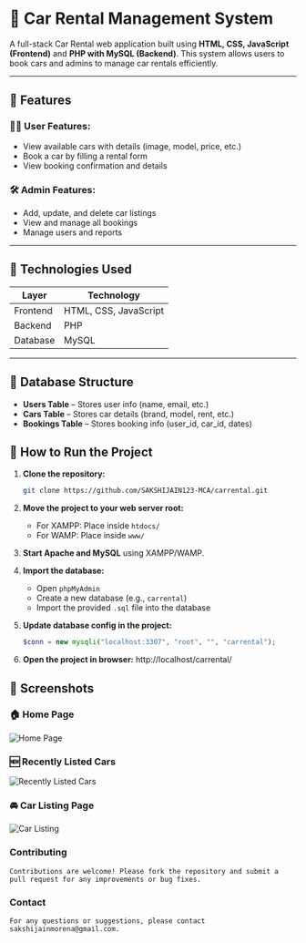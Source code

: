 # 🚗 Car Rental Management System

A full-stack Car Rental web application built using **HTML, CSS, JavaScript (Frontend)** and **PHP with MySQL (Backend)**. This system allows users to book cars and admins to manage car rentals efficiently.

---

## 🔧 Features

### 🧑‍💻 User Features:
- View available cars with details (image, model, price, etc.)
- Book a car by filling a rental form
- View booking confirmation and details

### 🛠️ Admin Features:
- Add, update, and delete car listings
- View and manage all bookings
- Manage users and reports

---

## 🧰 Technologies Used

| Layer       | Technology       |
|-------------|------------------|
| Frontend    | HTML, CSS, JavaScript |
| Backend     | PHP              |
| Database    | MySQL            |

---

## 💾 Database Structure

- **Users Table** – Stores user info (name, email, etc.)
- **Cars Table** – Stores car details (brand, model, rent, etc.)
- **Bookings Table** – Stores booking info (user_id, car_id, dates)

## 🚀 How to Run the Project

1. **Clone the repository:**
   ```bash
   git clone https://github.com/SAKSHIJAIN123-MCA/carrental.git

2. **Move the project to your web server root:**
   - For XAMPP: Place inside `htdocs/`
   - For WAMP: Place inside `www/`

3. **Start Apache and MySQL** using XAMPP/WAMP.

4. **Import the database:**
   - Open `phpMyAdmin`
   - Create a new database (e.g., `carrental`)
   - Import the provided `.sql` file into the database

5. **Update database config in the project:**
   ```php
   $conn = new mysqli("localhost:3307", "root", "", "carrental");
   
6. **Open the project in browser:**
    http://localhost/carrental/
## 📸 Screenshots

### 🏠 Home Page
![Home Page](https://github.com/SAKSHIJAIN123-MCA/carrental/blob/main/assets/images/Home%20page.png?raw=true)

### 🆕 Recently Listed Cars
![Recently Listed Cars](https://github.com/SAKSHIJAIN123-MCA/carrental/blob/main/assets/images/Recently%20listed%20cars.png?raw=true)

### 🚘 Car Listing Page
![Car Listing](https://github.com/SAKSHIJAIN123-MCA/carrental/blob/main/assets/images/CAR%20LISTING.png?raw=true)

### Contributing
    Contributions are welcome! Please fork the repository and submit a pull request for any improvements or bug fixes.

### Contact
    For any questions or suggestions, please contact sakshijainmorena@gmail.com.


    









   

